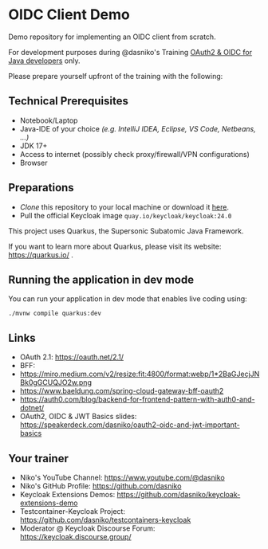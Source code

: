 # OIDC Client Demo

Demo repository for implementing an OIDC client from scratch.

For development purposes during @dasniko's Training [OAuth2 & OIDC for Java developers](https://www.n-k.de/trainings/oauth21-und-oidc-fuer-entwickler/) only.

Please prepare yourself upfront of the training with the following:

## Technical Prerequisites

* Notebook/Laptop
* Java-IDE of your choice _(e.g. IntelliJ IDEA, Eclipse, VS Code, Netbeans, ...)_
* JDK 17+
* Access to internet (possibly check proxy/firewall/VPN configurations)
* Browser

## Preparations

* _Clone_ this repository to your local machine or download it [here](https://github.com/dasniko/oidc-client-demo/archive/refs/heads/main.zip).
* Pull the official Keycloak image `quay.io/keycloak/keycloak:24.0`

This project uses Quarkus, the Supersonic Subatomic Java Framework.

If you want to learn more about Quarkus, please visit its website: https://quarkus.io/ .

## Running the application in dev mode

You can run your application in dev mode that enables live coding using:
```shell script
./mvnw compile quarkus:dev
```

## Links

* OAuth 2.1: https://oauth.net/2.1/
* BFF:
 * https://miro.medium.com/v2/resize:fit:4800/format:webp/1*2BaGJecjJNBk0gGCUQJO2w.png
 * https://www.baeldung.com/spring-cloud-gateway-bff-oauth2
 * https://auth0.com/blog/backend-for-frontend-pattern-with-auth0-and-dotnet/
* OAuth2, OIDC & JWT Basics slides:
	https://speakerdeck.com/dasniko/oauth2-oidc-and-jwt-important-basics

## Your trainer

* Niko's YouTube Channel:
	https://www.youtube.com/@dasniko
* Niko's GitHub Profile:
	https://github.com/dasniko
* Keycloak Extensions Demos:
	https://github.com/dasniko/keycloak-extensions-demo
* Testcontainer-Keycloak Project:
	https://github.com/dasniko/testcontainers-keycloak
* Moderator @ Keycloak Discourse Forum:
	https://keycloak.discourse.group/
